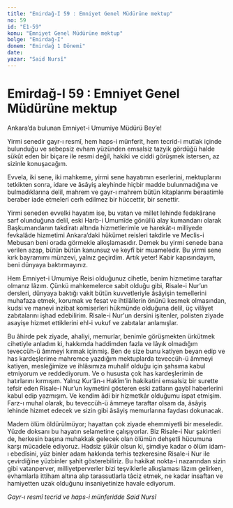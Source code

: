 ```yaml
---
title: "Emirdağ-I 59 : Emniyet Genel Müdürüne mektup"
no: 59
id: "E1-59"
konu: "Emniyet Genel Müdürüne mektup"
bolge: "Emirdağ-I"
donem: "Emirdağ 1 Dönemi"
date: 
yazar: "Said Nursî"
---
```


# Emirdağ-I 59 : Emniyet Genel Müdürüne mektup

Ankara’da bulunan Emniyet-i Umumiye Müdürü Bey’e!

Yirmi senedir gayr-ı resmî, hem haps-i münferit, hem tecrid-i mutlak içinde bulunduğu ve sebepsiz evham yüzünden emsalsiz tazyik gördüğü halde sükût eden bir biçare ile resmi değil, hakiki ve ciddi görüşmek istersen, az sizinle konuşacağım.

Evvela, iki sene, iki mahkeme, yirmi sene hayatımın eserlerini, mektuplarını tetkikten sonra, idare ve âsâyiş aleyhinde hiçbir madde bulunmadığına ve bulmadıklarına delil, mahrem ve gayr-ı mahrem bütün kitaplarımı beraatimle beraber iade etmeleri cerh edilmez bir hüccettir, bir senettir.

Yirmi seneden evvelki hayatım ise, bu vatan ve millet lehinde fedakârane sarf olunduğuna delil, eski Harb-i Umumîde gönüllü alay kumandanı olarak Başkumandanın takdiratı altında hizmetlerimle ve harekât-ı milliyede fevkalâde hizmetimi Ankara’daki hükümet reisleri takdirle ve Meclis-i Mebusan beni orada görmekle alkışlamasıdır. Demek bu yirmi senede bana verilen azap, bütün bütün kanunsuz ve keyfî bir muameledir. Bu yirmi sene kırk bayramımı münzevi, yalnız geçirdim. Artık yeter! Kabir kapısındayım, beni dünyaya baktırmayınız.

Hem Emniyet-i Umumiye Reisi olduğunuz cihetle, benim hizmetime taraftar olmanız lâzım. Çünkü mahkemelerce sabit olduğu gibi, Risale-i Nur’un dersleri, dünyaya baktığı vakit bütün kuvvetleriyle âsâyişin temellerini muhafaza etmek, korumak ve fesat ve ihtilâllerin önünü kesmek olmasından, kudsi ve manevi inzibat komiserleri hükmünde olduğuna delil, üç vilâyet zabıtalarını işhad edebilirim. Risale-i Nur'un dersini işitenler, polisten ziyade asayişe hizmet ettiklerini ehl-i vukuf ve zabıtalar anlamışlar.

Bu âhirde pek ziyade, ahaliyi, memurlar, benimle görüşmekten ürkütmek cihetiyle anladım ki, hakkımda haddimden fazla ve lâyık olmadığım teveccüh-ü âmmeyi kırmak içinmiş. Ben de size bunu katiyen beyan edip ve has kardeşlerime mahremce yazdığım mektuplarda teveccüh-ü âmmeyi katiyen, mesleğimize ve ihlâsımıza muhalif olduğu için şahsıma kabul etmiyorum ve reddediyorum. Ve o hususta çok has kardeşlerimin de hatırlarını kırmışım. Yalnız Kur’ân-ı Hakîm'in hakikatini emsalsiz bir surette tefsir eden Risale-i Nur’un kıymetini gösteren eski zatların gaybî haberlerini kabul edip yazmışım. Ve kendim âdi bir hizmetkâr olduğumu ispat etmişim. Farz-ı muhal olarak, bu teveccüh-ü âmmeye taraftar olsam da, âsâyiş lehinde hizmet edecek ve sizin gibi âsâyiş memurlarına faydası dokunacak.

Madem ölüm öldürülmüyor; hayattan çok ziyade ehemmiyetli bir meseledir. Yüzde doksanı bu hayatın selametine çalışıyorlar. Biz Risale-i Nur şakirtleri de, herkesin başına muhakkak gelecek olan ölümün dehşetli hücumuna karşı mücadele ediyoruz. Hadsiz şükür olsun ki, şimdiye kadar o ölüm idam-ı ebedîsini, yüz binler adam hakkında terhis tezkeresine Risale-i Nur ile çevirdiğine yüzbinler şahit gösterebiliriz. Bu hakikat nokta-i nazarından sizin gibi vatanperver, milliyetperverler bizi teşviklerle alkışlaması lâzım gelirken, evhamlarla ittiham altına alıp tarassutlarla tâciz etmek, ne kadar insaftan ve hamiyetten uzak olduğunu insaniyetinize havale ediyorum.

*Gayr-ı resmî tecrid ve haps-i münferidde*
*Said Nursî*
